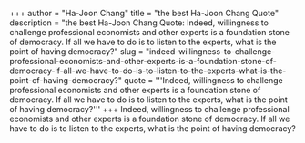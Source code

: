 +++
author = "Ha-Joon Chang"
title = "the best Ha-Joon Chang Quote"
description = "the best Ha-Joon Chang Quote: Indeed, willingness to challenge professional economists and other experts is a foundation stone of democracy. If all we have to do is to listen to the experts, what is the point of having democracy?"
slug = "indeed-willingness-to-challenge-professional-economists-and-other-experts-is-a-foundation-stone-of-democracy-if-all-we-have-to-do-is-to-listen-to-the-experts-what-is-the-point-of-having-democracy?"
quote = '''Indeed, willingness to challenge professional economists and other experts is a foundation stone of democracy. If all we have to do is to listen to the experts, what is the point of having democracy?'''
+++
Indeed, willingness to challenge professional economists and other experts is a foundation stone of democracy. If all we have to do is to listen to the experts, what is the point of having democracy?
